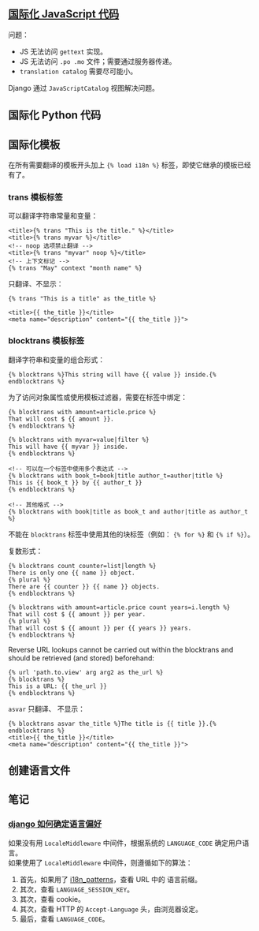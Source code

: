## [国际化 JavaScript 代码](https://docs.djangoproject.com/en/3.0/topics/i18n/translation/#internationalization-in-javascript-code)  
问题：  
- JS 无法访问 `gettext` 实现。  
- JS 无法访问 `.po .mo` 文件；需要通过服务器传递。  
- `translation catalog` 需要尽可能小。  

Django 通过 `JavaScriptCatalog` 视图解决问题。  



## 国际化 Python 代码

## 国际化模板
在所有需要翻译的模板开头加上 `{% load i18n %}` 标签，即使它继承的模板已经有了。  

### trans 模板标签
可以翻译字符串常量和变量：  
```django
<title>{% trans "This is the title." %}</title>
<title>{% trans myvar %}</title>
<!-- noop 选项禁止翻译 -->
<title>{% trans "myvar" noop %}</title>
<!-- 上下文标记 -->
{% trans "May" context "month name" %}
```

只翻译、不显示：  
```django
{% trans "This is a title" as the_title %}

<title>{{ the_title }}</title>
<meta name="description" content="{{ the_title }}">
```

### blocktrans 模板标签
翻译字符串和变量的组合形式：  
```django
{% blocktrans %}This string will have {{ value }} inside.{% endblocktrans %}
```
为了访问对象属性或使用模板过滤器，需要在标签中绑定：  
```django
{% blocktrans with amount=article.price %}
That will cost $ {{ amount }}.
{% endblocktrans %}

{% blocktrans with myvar=value|filter %}
This will have {{ myvar }} inside.
{% endblocktrans %}

<!-- 可以在一个标签中使用多个表达式 -->
{% blocktrans with book_t=book|title author_t=author|title %}
This is {{ book_t }} by {{ author_t }}
{% endblocktrans %}

<!-- 其他格式 -->
{% blocktrans with book|title as book_t and author|title as author_t %}
```

不能在 `blocktrans` 标签中使用其他的块标签（例如： `{% for %}` 和 `{% if %}`）。  

复数形式：  
```django
{% blocktrans count counter=list|length %}
There is only one {{ name }} object.
{% plural %}
There are {{ counter }} {{ name }} objects.
{% endblocktrans %}

{% blocktrans with amount=article.price count years=i.length %}
That will cost $ {{ amount }} per year.
{% plural %}
That will cost $ {{ amount }} per {{ years }} years.
{% endblocktrans %}
```

Reverse URL lookups cannot be carried out within the blocktrans and should be retrieved (and stored) beforehand:  
```django
{% url 'path.to.view' arg arg2 as the_url %}
{% blocktrans %}
This is a URL: {{ the_url }}
{% endblocktrans %}
```

`asvar` 只翻译、 不显示：  
```django
{% blocktrans asvar the_title %}The title is {{ title }}.{% endblocktrans %}
<title>{{ the_title }}</title>
<meta name="description" content="{{ the_title }}">
```

## 创建语言文件


## 笔记
### [django 如何确定语言偏好](https://docs.djangoproject.com/en/2.2/topics/i18n/translation/#how-django-discovers-language-preference)
如果没有用 `LocaleMiddleware` 中间件，根据系统的 `LANGUAGE_CODE` 确定用户语言。  
如果使用了 `LocaleMiddleware` 中间件，则遵循如下的算法：  
1. 首先，如果用了 [i18n_patterns](https://docs.djangoproject.com/en/2.2/topics/i18n/translation/#module-django.conf.urls.i18n)，查看 URL 中的 语言前缀。  
2. 其次，查看 `LANGUAGE_SESSION_KEY`。  
3. 其次，查看 cookie。  
4. 其次，查看 HTTP 的 `Accept-Language` 头，由浏览器设定。  
5. 最后，查看 `LANGUAGE_CODE`。  

